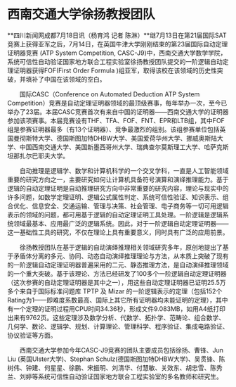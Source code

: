 # 西南交通大学徐扬教授团队
**四川新闻网成都7月18日讯（杨育鸿 记者 陈淋）**继7月13日在第21届国际SAT竞赛上获得亚军之后，7月14日，在英国牛津大学刚刚结束的第23届国际自动定理证明器竞赛 (ATP System Competition, CASC-J9)中，西南交通大学数学学院，系统可信性自动验证国家地方联合工程实验室徐扬教授团队提交的一阶逻辑自动定理证明器获得FOF(First Order Formula )组亚军，取得该校在该领域的历史性突破，并填补了中国在该领域的空白。

　　国际CASC（Conference on Automated Deduction ATP System Competition）竞赛是自动定理证明器领域的最顶级赛事，每年举办一次，至今已举办了23届。本届CASC竞赛首次有来自中国的证明器——西南交通大学的证明器参加该项赛事。本届竞赛设有THF、TFA、FOF、FNT、EPR和LTB组，其中FOF组是参赛证明器最多（有13个证明器）、竞争最激烈的组别。该组参赛单位包括英国曼彻斯特大学、德国斯图加特DHBW大学、美国爱荷华州大学、挪威奥斯陆大学、中国西南交通大学、美国新墨西哥州大学、瑞典查尔莫斯理工大学、哈萨克斯坦那扎尔巴耶夫大学。

　　自动推理是逻辑学、数学和计算机科学的一个交叉学科，一直是人工智能领域重要的研究方向之一，主要研究如何让计算机具备符号演算和演绎推理能力。基于逻辑的自动定理证明是自动推理研究方向中非常重要的研究内容，理论与现实中的许多问题，如数学定理证明、逻辑公式属性判定、系统可信性验证、知识表示、组合优化、信息安全、交通运输、管理与决策、社会管理、电子商务等一切可用逻辑表示的领域的问题，都可用基于逻辑的自动定理证明工具处理。一阶逻辑是逻辑系统领域最基本、应用最广泛的逻辑系统。因此，对于一阶逻辑自动定理证明器——这一基础性工具的研究，不仅在理论上具有重要意义，同时具有广泛的应用前景。

　　徐扬教授团队在基于逻辑的自动演绎推理相关领域研究多年，原创地提出了基于矛盾体分离的多元、协同、动态自动演绎推理理论与方法，从本质上突破了现有的一阶逻辑自动定理证明器普遍采用的二元、静态推理方法，是自动演绎推理领域的一个重大突破。基于该理论、方法已经研发了100多个一阶逻辑自动定理证明器（这次参赛的自动定理证明器是其中之一），用这些自动定理证明器已证明25.5万多个来自于国际标准问题库 TPTP 及 Mizar 的一阶逻辑表示的定理（包括152个Rating为1——即难度系数最高、国际上其它所有证明器均未能证明的定理），其中有一个定理的证明过程用CPU时间34.36秒，形成文件9.083MB，如用A4纸打印出来有9762页。这些定理涉及数学分析、代数学、拓扑学、范畴论、组合数学、几何学、数论、逻辑学、规划、计算理论、管理科学、程序验证、集成电路验证、协议验证等方面。

　　西南交通大学参加今年CASC-J9竞赛的团队主要成员包括徐扬、曹锋、Jun Liu (英国Ulster大学)、Stephan Schulz(德国斯图加特DHBW大学)、吴贯锋、陈树伟、钟建、何星星、徐鹏、宋振明、刘清华、付慧敏、关效东、胡忠雪、陈秀兰、刘婷等系统可信性自动验证国家地方联合工程实验室的多名教师和研究生。














